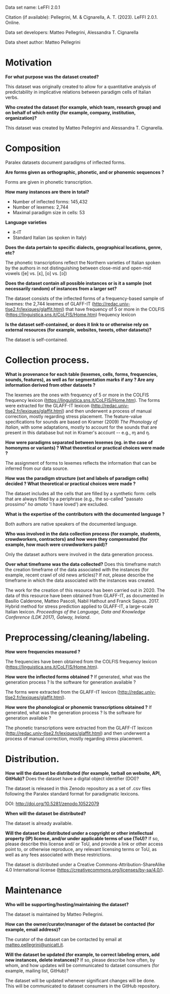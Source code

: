 Data set name: LeFFI 2.0.1

Citation (if available): Pellegrini, M. & Cignarella, A. T. (2023). LeFFI 2.0.1. Online.

Data set developers: Matteo Pellegrini, Alessandra T. Cignarella

Data sheet author: Matteo Pellegrini

# Motivation

**For what purpose was the dataset created?** 

This dataset was originally created to allow for a quantitative analysis of predictability in implicative relations between paradigm cells of Italian verbs. 

**Who created the dataset (for example, which team, research group) and on behalf of which entity (for example, company, institution, organization)?**

This dataset was created by Matteo Pellegrini and Alessandra T. Cignarella.

# Composition

Paralex datasets document paradigms of inflected forms.

**Are forms given as orthographic, phonetic, and or phonemic sequences ?**

Forms are given in phonetic transcription.

**How many instances are there in total?**

- Number of inflected forms: 145,432
- Number of lexemes: 2,744
- Maximal paradigm size in cells: 53

**Language varieties** 

-   it-IT
-   Standard Italian (as spoken in Italy)

**Does the data pertain to specific dialects, geographical locations, genre, etc?**

The phonetic transcriptions reflect the Northern varieties of Italian spoken by the authors in not distinguishing between close-mid and open-mid vowels ([e] vs. [ɛ], [o] vs. [ɔ])

**Does the dataset contain all possible instances or is it a sample (not necessarily random) of instances from a larger set?** 

The dataset consists of the inflected forms of a frequency-based sample of lexemes: the 2,744 lexemes of GLAFF-IT (http://redac.univ-tlse2.fr/lexiques/glaffit.html) that have frequency of 5 or more in the COLFIS (https://linguistica.sns.it/CoLFIS/Home.htm) frequency lexicon

**Is the dataset self-contained, or does it link to or otherwise rely on external resources (for example, websites, tweets, other datasets)?**

The dataset is self-contained.

# Collection process.

**What is provenance for each table (lexemes, cells, forms, frequencies, sounds, features), as well as for segmentation marks if any ? Are any information derived from other datasets ?**

The lexemes are the ones with frequency of 5 or more in the COLFIS frequency lexicon (https://linguistica.sns.it/CoLFIS/Home.htm).
The forms were extracted for the GLAFF-IT lexicon (http://redac.univ-tlse2.fr/lexiques/glaffit.html) and then underwent a process of manual correction, mostly regarding stress placement.
The feature-value specifications for sounds are based on Kramer (2009) *The Phonology of Italian*, with some adaptations, mostly to account for the sounds that are present in this database but not in Kramer's account -- e.g., ɱ and ŋ.

**How were paradigms separated between lexemes (eg. in the case of homonyms or variants) ? What theoretical or practical choices were made ?**

The assignment of forms to lexemes reflects the information that can be inferred from our data source.

**How was the paradigm structure (set and labels of paradigm cells) decided ? What theoretical or practical choices were made ?**

The dataset includes all the cells that are filled by a synthetic form: cells that are always filled by a periphrase (e.g., the so-called "passato prossimo" *ho amato* 'I have loved') are excluded.

**What is the expertise of the contributors with the documented language ?**

Both authors are native speakers of the documented language.

**Who was involved in the data collection process (for example, students, crowdworkers, contractors) and how were they compensated (for example, how much were crowdworkers paid)?**

Only the dataset authors were involved in the data generation process.

**Over what timeframe was the data collected?** Does this timeframe match the creation timeframe of the data associated with the instances (for example, recent crawl of old news articles)? If not, please describe the timeframe in which the data associated with the instances was created.

The work for the creation of this resource has been carried out in 2020.
The data of this resource have been obtained from GLAFF-IT, as documented in Basilio Calderone, Matteo Pascoli, Nabil Hathout and Franck Sajous. 2017. Hybrid method for stress prediction applied to GLAFF-IT, a large-scale Italian lexicon. *Proceedings of the Language, Data and Knowledge Conference (LDK 2017), Galway, Ireland*.

# Preprocessing/cleaning/labeling.

**How were frequencies measured ?** 

The frequencies have been obtained from the COLFIS frequency lexicon (https://linguistica.sns.it/CoLFIS/Home.htm).

**How were the inflected forms obtained ?**  If generated, what was the generation process ? Is the software for generation available ?

The forms were extracted from the GLAFF-IT lexicon (http://redac.univ-tlse2.fr/lexiques/glaffit.html). 

**How were the phonological or phonemic transcriptions obtained ?**  If generated, what was the generation process ? Is the software for generation available ?

The phonetic transcriptions were extracted from the GLAFF-IT lexicon (http://redac.univ-tlse2.fr/lexiques/glaffit.html) and then underwent a process of manual correction, mostly regarding stress placement.

# Distribution.

**How will the dataset be distributed (for example, tarball on website, API, GitHub)?** Does the dataset have a digital object identifier (DOI)?

The dataset is released in this Zenodo repository as a set of .csv files following the Paralex standard format for paradigmatic lexicons.

DOI: http://doi.org/10.5281/zenodo.10522079

**When will the dataset be distributed?**

The dataset is already available.

**Will the dataset be distributed under a copyright or other intellectual property (IP) license, and/or under applicable terms of use (ToU)?** If so, please describe this license and/ or ToU, and provide a link or other access point to, or otherwise reproduce, any relevant licensing terms or ToU, as well as any fees associated with these restrictions.

The dataset is distributed under a Creative Commons-Attribution-ShareAlike 4.0 International license (https://creativecommons.org/licenses/by-sa/4.0/).

# Maintenance

**Who will be supporting/hosting/maintaining the dataset?**

The dataset is maintained by Matteo Pellegrini.

**How can the owner/curator/manager of the dataset be contacted (for example, email address)?**

The curator of the dataset can be contacted by email at matteo.pellegrini@unicatt.it.

**Will the dataset be updated (for example, to correct labeling errors, add new instances, delete instances)?** If so, please describe how often, by whom, and how updates will be communicated to dataset consumers (for example, mailing list, GitHub)?

The dataset will be updated whenever significant changes will be done. This will be communicated to dataset consumers in the GitHub repository.
